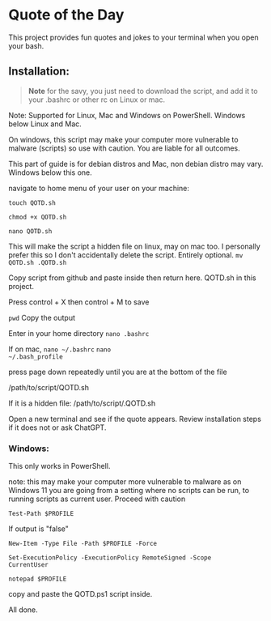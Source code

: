 # Quote of the Day

This project provides fun quotes and jokes to your terminal when you open your bash. 




## Installation:


> **Note**
> for the savy, you just need to download the script, and add it to your .bashrc or other rc on Linux or mac.

Note: Supported for Linux, Mac and Windows on PowerShell. Windows below Linux and Mac. 

On windows, this script may make your computer more vulnerable to malware (scripts) so use with caution. You are liable for all outcomes. 

This part of guide is for debian distros and Mac, non debian distro may vary. Windows below this one. 

navigate to home menu of your user on your machine:

<code>touch QOTD.sh</code>

<code>chmod +x QOTD.sh</code>

<code>nano QOTD.sh</code>

This will make the script a hidden file on linux, may on mac too. I personally prefer this so I don't accidentally delete the script. Entirely optional. 
<code>mv QOTD.sh .QOTD.sh</code>

Copy script from github and paste inside then return here. QOTD.sh in this project. 

Press control + X then control + M to save

<code>pwd</code>
Copy the output

Enter in your home directory
<code>nano .bashrc</code> 

If on mac, 
<code>nano ~/.bashrc</code>
<code>nano ~/.bash_profile</code>

press page down repeatedly until you are at the bottom of the file

/path/to/script/QOTD.sh

If it is a hidden file:
/path/to/script/.QOTD.sh


Open a new terminal and see if the quote appears. Review installation steps if it does not or ask ChatGPT. 


### Windows:

This only works in PowerShell. 

note: this may make your computer more vulnerable to malware as on Windows 11 you are going from a setting where no scripts can be run, to running scripts as current user. Proceed with caution

<code>Test-Path $PROFILE</code>

If output is "false"

<code>New-Item -Type File -Path $PROFILE -Force</code>

<code>Set-ExecutionPolicy -ExecutionPolicy RemoteSigned -Scope CurrentUser</code>

<code>notepad $PROFILE</code>

copy and paste the QOTD.ps1 script inside. 

All done. 
